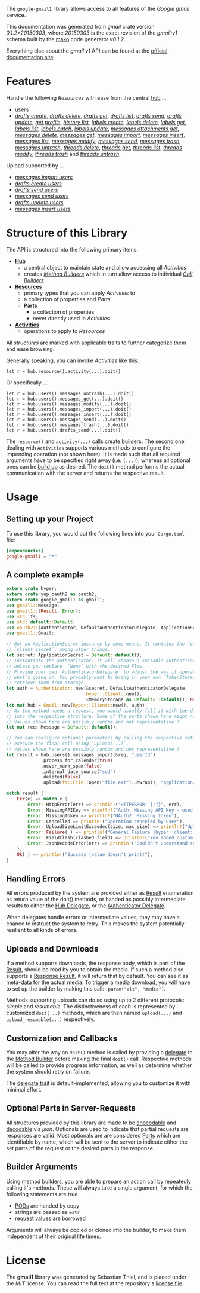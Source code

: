 <!---
DO NOT EDIT !
This file was generated automatically from 'src/mako/api/README.md.mako'
DO NOT EDIT !
-->
The `google-gmail1` library allows access to all features of the *Google gmail* service.

This documentation was generated from *gmail* crate version *0.1.2+20150303*, where *20150303* is the exact revision of the *gmail:v1* schema built by the [mako](http://www.makotemplates.org/) code generator *v0.1.2*.

Everything else about the *gmail* *v1* API can be found at the
[official documentation site](https://developers.google.com/gmail/api/).
# Features

Handle the following *Resources* with ease from the central [hub](http://byron.github.io/google-apis-rs/google-gmail1/struct.Gmail.html) ... 

* users
 * [*drafts create*](http://byron.github.io/google-apis-rs/google-gmail1/struct.UserDraftCreateCall.html), [*drafts delete*](http://byron.github.io/google-apis-rs/google-gmail1/struct.UserDraftDeleteCall.html), [*drafts get*](http://byron.github.io/google-apis-rs/google-gmail1/struct.UserDraftGetCall.html), [*drafts list*](http://byron.github.io/google-apis-rs/google-gmail1/struct.UserDraftListCall.html), [*drafts send*](http://byron.github.io/google-apis-rs/google-gmail1/struct.UserDraftSendCall.html), [*drafts update*](http://byron.github.io/google-apis-rs/google-gmail1/struct.UserDraftUpdateCall.html), [*get profile*](http://byron.github.io/google-apis-rs/google-gmail1/struct.UserGetProfileCall.html), [*history list*](http://byron.github.io/google-apis-rs/google-gmail1/struct.UserHistoryListCall.html), [*labels create*](http://byron.github.io/google-apis-rs/google-gmail1/struct.UserLabelCreateCall.html), [*labels delete*](http://byron.github.io/google-apis-rs/google-gmail1/struct.UserLabelDeleteCall.html), [*labels get*](http://byron.github.io/google-apis-rs/google-gmail1/struct.UserLabelGetCall.html), [*labels list*](http://byron.github.io/google-apis-rs/google-gmail1/struct.UserLabelListCall.html), [*labels patch*](http://byron.github.io/google-apis-rs/google-gmail1/struct.UserLabelPatchCall.html), [*labels update*](http://byron.github.io/google-apis-rs/google-gmail1/struct.UserLabelUpdateCall.html), [*messages attachments get*](http://byron.github.io/google-apis-rs/google-gmail1/struct.UserMessageAttachmentGetCall.html), [*messages delete*](http://byron.github.io/google-apis-rs/google-gmail1/struct.UserMessageDeleteCall.html), [*messages get*](http://byron.github.io/google-apis-rs/google-gmail1/struct.UserMessageGetCall.html), [*messages import*](http://byron.github.io/google-apis-rs/google-gmail1/struct.UserMessageImportCall.html), [*messages insert*](http://byron.github.io/google-apis-rs/google-gmail1/struct.UserMessageInsertCall.html), [*messages list*](http://byron.github.io/google-apis-rs/google-gmail1/struct.UserMessageListCall.html), [*messages modify*](http://byron.github.io/google-apis-rs/google-gmail1/struct.UserMessageModifyCall.html), [*messages send*](http://byron.github.io/google-apis-rs/google-gmail1/struct.UserMessageSendCall.html), [*messages trash*](http://byron.github.io/google-apis-rs/google-gmail1/struct.UserMessageTrashCall.html), [*messages untrash*](http://byron.github.io/google-apis-rs/google-gmail1/struct.UserMessageUntrashCall.html), [*threads delete*](http://byron.github.io/google-apis-rs/google-gmail1/struct.UserThreadDeleteCall.html), [*threads get*](http://byron.github.io/google-apis-rs/google-gmail1/struct.UserThreadGetCall.html), [*threads list*](http://byron.github.io/google-apis-rs/google-gmail1/struct.UserThreadListCall.html), [*threads modify*](http://byron.github.io/google-apis-rs/google-gmail1/struct.UserThreadModifyCall.html), [*threads trash*](http://byron.github.io/google-apis-rs/google-gmail1/struct.UserThreadTrashCall.html) and [*threads untrash*](http://byron.github.io/google-apis-rs/google-gmail1/struct.UserThreadUntrashCall.html)


Upload supported by ...

* [*messages import users*](http://byron.github.io/google-apis-rs/google-gmail1/struct.UserMessageImportCall.html)
* [*drafts create users*](http://byron.github.io/google-apis-rs/google-gmail1/struct.UserDraftCreateCall.html)
* [*drafts send users*](http://byron.github.io/google-apis-rs/google-gmail1/struct.UserDraftSendCall.html)
* [*messages send users*](http://byron.github.io/google-apis-rs/google-gmail1/struct.UserMessageSendCall.html)
* [*drafts update users*](http://byron.github.io/google-apis-rs/google-gmail1/struct.UserDraftUpdateCall.html)
* [*messages insert users*](http://byron.github.io/google-apis-rs/google-gmail1/struct.UserMessageInsertCall.html)



# Structure of this Library

The API is structured into the following primary items:

* **[Hub](http://byron.github.io/google-apis-rs/google-gmail1/struct.Gmail.html)**
    * a central object to maintain state and allow accessing all *Activities*
    * creates [*Method Builders*](http://byron.github.io/google-apis-rs/google-gmail1/trait.MethodsBuilder.html) which in turn
      allow access to individual [*Call Builders*](http://byron.github.io/google-apis-rs/google-gmail1/trait.CallBuilder.html)
* **[Resources](http://byron.github.io/google-apis-rs/google-gmail1/trait.Resource.html)**
    * primary types that you can apply *Activities* to
    * a collection of properties and *Parts*
    * **[Parts](http://byron.github.io/google-apis-rs/google-gmail1/trait.Part.html)**
        * a collection of properties
        * never directly used in *Activities*
* **[Activities](http://byron.github.io/google-apis-rs/google-gmail1/trait.CallBuilder.html)**
    * operations to apply to *Resources*

All *structures* are marked with applicable traits to further categorize them and ease browsing.

Generally speaking, you can invoke *Activities* like this:

```Rust,ignore
let r = hub.resource().activity(...).doit()
```

Or specifically ...

```ignore
let r = hub.users().messages_untrash(...).doit()
let r = hub.users().messages_get(...).doit()
let r = hub.users().messages_modify(...).doit()
let r = hub.users().messages_import(...).doit()
let r = hub.users().messages_insert(...).doit()
let r = hub.users().messages_send(...).doit()
let r = hub.users().messages_trash(...).doit()
let r = hub.users().drafts_send(...).doit()
```

The `resource()` and `activity(...)` calls create [builders][builder-pattern]. The second one dealing with `Activities` 
supports various methods to configure the impending operation (not shown here). It is made such that all required arguments have to be 
specified right away (i.e. `(...)`), whereas all optional ones can be [build up][builder-pattern] as desired.
The `doit()` method performs the actual communication with the server and returns the respective result.

# Usage

## Setting up your Project

To use this library, you would put the following lines into your `Cargo.toml` file:

```toml
[dependencies]
google-gmail1 = "*"
```

## A complete example

```Rust
extern crate hyper;
extern crate yup_oauth2 as oauth2;
extern crate google_gmail1 as gmail1;
use gmail1::Message;
use gmail1::{Result, Error};
use std::fs;
use std::default::Default;
use oauth2::{Authenticator, DefaultAuthenticatorDelegate, ApplicationSecret, MemoryStorage};
use gmail1::Gmail;

// Get an ApplicationSecret instance by some means. It contains the `client_id` and 
// `client_secret`, among other things.
let secret: ApplicationSecret = Default::default();
// Instantiate the authenticator. It will choose a suitable authentication flow for you, 
// unless you replace  `None` with the desired Flow.
// Provide your own `AuthenticatorDelegate` to adjust the way it operates and get feedback about 
// what's going on. You probably want to bring in your own `TokenStorage` to persist tokens and
// retrieve them from storage.
let auth = Authenticator::new(&secret, DefaultAuthenticatorDelegate,
                              hyper::Client::new(),
                              <MemoryStorage as Default>::default(), None);
let mut hub = Gmail::new(hyper::Client::new(), auth);
// As the method needs a request, you would usually fill it with the desired information
// into the respective structure. Some of the parts shown here might not be applicable !
// Values shown here are possibly random and not representative !
let mut req: Message = Default::default();

// You can configure optional parameters by calling the respective setters at will, and
// execute the final call using `upload(...)`.
// Values shown here are possibly random and not representative !
let result = hub.users().messages_import(&req, "userId")
             .process_for_calendar(true)
             .never_mark_spam(false)
             .internal_date_source("sed")
             .deleted(false)
             .upload(fs::File::open("file.ext").unwrap(), "application/octet-stream".parse().unwrap());

match result {
    Err(e) => match e {
        Error::HttpError(err) => println!("HTTPERROR: {:?}", err),
        Error::MissingAPIKey => println!("Auth: Missing API Key - used if there are no scopes"),
        Error::MissingToken => println!("OAuth2: Missing Token"),
        Error::Cancelled => println!("Operation canceled by user"),
        Error::UploadSizeLimitExceeded(size, max_size) => println!("Upload size too big: {} of {}", size, max_size),
        Error::Failure(_) => println!("General Failure (hyper::client::Response doesn't print)"),
        Error::FieldClash(clashed_field) => println!("You added custom parameter which is part of builder: {:?}", clashed_field),
        Error::JsonDecodeError(err) => println!("Couldn't understand server reply - maybe API needs update: {:?}", err),
    },
    Ok(_) => println!("Success (value doesn't print)"),
}

```
## Handling Errors

All errors produced by the system are provided either as [Result](http://byron.github.io/google-apis-rs/google-gmail1/enum.Result.html) enumeration as return value of 
the doit() methods, or handed as possibly intermediate results to either the 
[Hub Delegate](http://byron.github.io/google-apis-rs/google-gmail1/trait.Delegate.html), or the [Authenticator Delegate](http://byron.github.io/google-apis-rs/google-gmail1/../yup-oauth2/trait.AuthenticatorDelegate.html).

When delegates handle errors or intermediate values, they may have a chance to instruct the system to retry. This 
makes the system potentially resilient to all kinds of errors.

## Uploads and Downloads
If a method supports downloads, the response body, which is part of the [Result](http://byron.github.io/google-apis-rs/google-gmail1/enum.Result.html), should be
read by you to obtain the media.
If such a method also supports a [Response Result](http://byron.github.io/google-apis-rs/google-gmail1/trait.ResponseResult.html), it will return that by default.
You can see it as meta-data for the actual media. To trigger a media download, you will have to set up the builder by making
this call: `.param("alt", "media")`.

Methods supporting uploads can do so using up to 2 different protocols: 
*simple* and *resumable*. The distinctiveness of each is represented by customized 
`doit(...)` methods, which are then named `upload(...)` and `upload_resumable(...)` respectively.

## Customization and Callbacks

You may alter the way an `doit()` method is called by providing a [delegate](http://byron.github.io/google-apis-rs/google-gmail1/trait.Delegate.html) to the 
[Method Builder](http://byron.github.io/google-apis-rs/google-gmail1/trait.CallBuilder.html) before making the final `doit()` call. 
Respective methods will be called to provide progress information, as well as determine whether the system should 
retry on failure.

The [delegate trait](http://byron.github.io/google-apis-rs/google-gmail1/trait.Delegate.html) is default-implemented, allowing you to customize it with minimal effort.

## Optional Parts in Server-Requests

All structures provided by this library are made to be [enocodable](http://byron.github.io/google-apis-rs/google-gmail1/trait.RequestValue.html) and 
[decodable](http://byron.github.io/google-apis-rs/google-gmail1/trait.ResponseResult.html) via *json*. Optionals are used to indicate that partial requests are responses 
are valid.
Most optionals are are considered [Parts](http://byron.github.io/google-apis-rs/google-gmail1/trait.Part.html) which are identifiable by name, which will be sent to 
the server to indicate either the set parts of the request or the desired parts in the response.

## Builder Arguments

Using [method builders](http://byron.github.io/google-apis-rs/google-gmail1/trait.CallBuilder.html), you are able to prepare an action call by repeatedly calling it's methods.
These will always take a single argument, for which the following statements are true.

* [PODs][wiki-pod] are handed by copy
* strings are passed as `&str`
* [request values](http://byron.github.io/google-apis-rs/google-gmail1/trait.RequestValue.html) are borrowed

Arguments will always be copied or cloned into the builder, to make them independent of their original life times.

[wiki-pod]: http://en.wikipedia.org/wiki/Plain_old_data_structure
[builder-pattern]: http://en.wikipedia.org/wiki/Builder_pattern
[google-go-api]: https://github.com/google/google-api-go-client

# License
The **gmail1** library was generated by Sebastian Thiel, and is placed 
under the *MIT* license.
You can read the full text at the repository's [license file][repo-license].

[repo-license]: https://github.com/Byron/google-apis-rs/LICENSE.md
